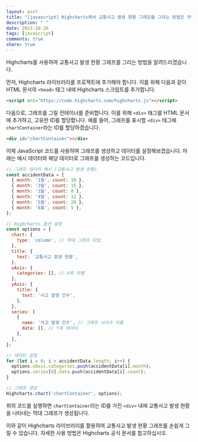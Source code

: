 ```yaml
---
layout: post
title: "[javascript] Highcharts에서 교통사고 발생 현황 그래프를 그리는 방법은 무엇인가요?"
description: " "
date: 2023-10-26
tags: [javascript]
comments: true
share: true
---
```

Highcharts를 사용하여 교통사고 발생 현황 그래프를 그리는 방법을 알려드리겠습니다.

먼저, Highcharts 라이브러리를 프로젝트에 추가해야 합니다. 이를 위해 다음과 같이 HTML 문서의 `<head>` 태그 내에 Highcharts 스크립트를 추가합니다.

```html
<script src="https://code.highcharts.com/highcharts.js"></script>
```

다음으로, 그래프를 그릴 컨테이너를 준비합니다. 이를 위해 `<div>` 태그를 HTML 문서에 추가하고, 고유한 ID를 할당합니다. 예를 들어, 그래프를 표시할 `<div>` 태그에 `chartContainer`라는 ID를 할당하겠습니다.

```html
<div id="chartContainer"></div>
```

이제 JavaScript 코드를 사용하여 그래프를 생성하고 데이터를 설정해보겠습니다. 아래는 예시 데이터와 해당 데이터로 그래프를 생성하는 코드입니다.

```javascript
// 그래프 데이터 예시 (교통사고 발생 현황)
const accidentData = [
  { month: '1월', count: 10 },
  { month: '2월', count: 15 },
  { month: '3월', count: 8 },
  { month: '4월', count: 12 },
  { month: '5월', count: 20 },
  { month: '6월', count: 5 },
];

// Highcharts 옵션 설정
const options = {
  chart: {
    type: 'column', // 막대 그래프 타입
  },
  title: {
    text: '교통사고 발생 현황',
  },
  xAxis: {
    categories: [], // X축 라벨
  },
  yAxis: {
    title: {
      text: '사고 발생 건수',
    },
  },
  series: [
    {
      name: '사고 발생 건수', // 그래프 시리즈 이름
      data: [], // Y축 데이터
    },
  ],
};

// 데이터 설정
for (let i = 0; i < accidentData.length; i++) {
  options.xAxis.categories.push(accidentData[i].month);
  options.series[0].data.push(accidentData[i].count);
}

// 그래프 생성
Highcharts.chart('chartContainer', options);
```

위의 코드를 실행하면 `chartContainer`라는 ID를 가진 `<div>` 내에 교통사고 발생 현황을 나타내는 막대 그래프가 생성됩니다.

이와 같이 Highcharts 라이브러리를 활용하여 교통사고 발생 현황 그래프를 손쉽게 그릴 수 있습니다. 자세한 사용 방법은 Highcharts 공식 문서를 참고하십시오.